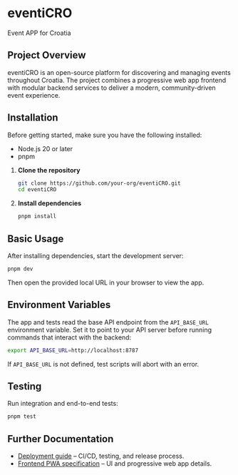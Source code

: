 # eventiCRO

Event APP for Croatia

## Project Overview

eventiCRO is an open-source platform for discovering and managing events
throughout Croatia. The project combines a progressive web app frontend with
modular backend services to deliver a modern, community-driven event
experience.

## Installation

Before getting started, make sure you have the following installed:

- Node.js 20 or later
- pnpm

1. **Clone the repository**
   ```sh
   git clone https://github.com/your-org/eventiCRO.git
   cd eventiCRO
   ```
2. **Install dependencies**
   ```sh
   pnpm install
   ```

## Basic Usage

After installing dependencies, start the development server:

```sh
pnpm dev
```

Then open the provided local URL in your browser to view the app.

## Environment Variables

The app and tests read the base API endpoint from the `API_BASE_URL` environment variable. Set it to point to your API server before running commands that interact with the backend:

```sh
export API_BASE_URL=http://localhost:8787
```

If `API_BASE_URL` is not defined, test scripts will abort with an error.

## Testing

Run integration and end-to-end tests:

```sh
pnpm test
```

## Further Documentation

- [Deployment guide](deployment-docs.md) – CI/CD,
  testing, and release process.
- [Frontend PWA specification](frontend-ui-pwa.md) – UI and progressive web app
  details.
